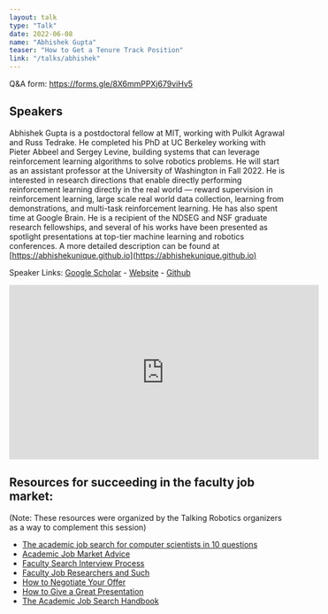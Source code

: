 ```yaml
---
layout: talk
type: "Talk"
date: 2022-06-08
name: "Abhishek Gupta"
teaser: "How to Get a Tenure Track Position"
link: "/talks/abhishek"
---
```


Q&A form: https://forms.gle/8X6mmPPXj679viHv5

## Speakers

Abhishek Gupta is a postdoctoral fellow at MIT, working with Pulkit Agrawal and Russ Tedrake. He completed his PhD at UC Berkeley working with Pieter Abbeel and Sergey Levine, building systems that can leverage reinforcement learning algorithms to solve robotics problems. He will start as an assistant professor at the University of Washington in Fall 2022. He is interested in research directions that enable directly performing reinforcement learning directly in the real world — reward supervision in reinforcement learning, large scale real world data collection, learning from demonstrations, and multi-task reinforcement learning. He has also spent time at Google Brain. He is a recipient of the NDSEG and NSF graduate research fellowships, and several of his works have been presented as spotlight presentations at top-tier machine learning and robotics conferences. A more detailed description can be found at [https://abhishekunique.github.io](https://abhishekunique.github.io)

Speaker Links: [Google Scholar](https://scholar.google.com/citations?user=1wLVDP4AAAAJ&hl=en&oi=ao) - [Website](https://abhishekunique.github.io/) - [Github](https://github.com/abhishekunique)

<iframe width="560" height="315" src="https://www.youtube.com/embed/GH62Tkzve0U" title="YouTube video player" frameborder="0" allow="accelerometer; autoplay; clipboard-write; encrypted-media; gyroscope; picture-in-picture" allowfullscreen></iframe>

## Resources for succeeding in the faculty job market:
(Note: These resources were organized by the Talking Robotics organizers as a way to complement this session)
* [The academic job search for computer scientists in 10 questions](https://docs.google.com/document/u/1/d/e/2PACX-1vSeOnC_QdaJVc3OuuMfDHVlk3QotUxvghytRFaDsrdA0uovD5axQjp8kJCM4Evu1cCf9Hg_u_Stabu1/pub)
* [Academic Job Market Advice](https://docs.google.com/document/u/2/d/1W2i7hEvxiqNF2ikNu10zAQVFHcwgIOCUhPr6xXD3mac/pub)
* [Faculty Search Interview Process](https://docs.google.com/document/d/13orqbIwURCU1XXMCg3bm_wHDXFBUdYM9bMAyf935BUM/edit)
* [Faculty Job Researchers and Such](https://shomir.net/tt_job_guide.html#rejections)
* [How to Negotiate Your Offer](https://theprofessorisin.com/2016/02/11/how-to-negotiate-your-tenure-track-offer/)
* [How to Give a Great Presentation](https://www.youtube.com/watch?v=Unzc731iCUY)
* [The Academic Job Search Handbook](https://www.amazon.com/dp/0812223403/ref=redir_mobile_desktop?_encoding=UTF8&psc=1&ref=ppx_pop_mob_b_asin_title)

